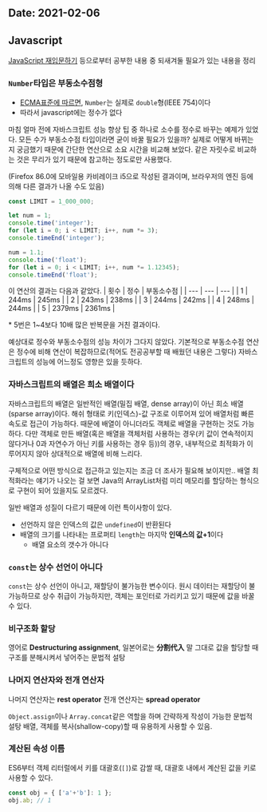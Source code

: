 Date: 2021-02-06
---

## Javascript
[JavaScript 재입문하기](https://developer.mozilla.org/ko/docs/A_re-introduction_to_JavaScript) 등으로부터 공부한 내용 중 되새겨둘 필요가 있는 내용을 정리

### `Number`타입은 부동소수점형
- [ECMA표준에 따르면]((https://262.ecma-international.org/6.0/#sec-terms-and-definitions-number-value)), `Number`는 실제로 `double`형(IEEE 754)이다
- 따라서 javascript에는 정수가 없다

마침 얼마 전에 자바스크립트 성능 향상 팁 중 하나로 소수를 정수로 바꾸는 예제가 있었다.
모든 수가 부동소수점 타입이라면 굳이 바꿀 필요가 있을까? 실제로 어떻게 바뀌는지 궁금했기 때문에 간단한 연산으로 소요 시간을 비교해 보았다.
같은 자릿수로 비교하는 것은 무리가 있기 때문에 참고하는 정도로만 사용했다.

(Firefox 86.0에 모바일용 카비레이크 i5으로 작성된 결과이며, 브라우저의 엔진 등에 의해 다른 결과가 나올 수도 있음)

```javascript
const LIMIT = 1_000_000;

let num = 1;
console.time('integer');
for (let i = 0; i < LIMIT; i++, num *= 3);
console.timeEnd('integer');

num = 1.1;
console.time('float');
for (let i = 0; i < LIMIT; i++, num *= 1.12345);
console.timeEnd('float');
```

이 연산의 결과는 다음과 같았다.
| 횟수 | 정수 | 부동소수점 |
| --- | --- | --- |
| 1 | 244ms | 245ms |
| 2 | 243ms | 238ms |
| 3 | 244ms | 242ms |
| 4 | 248ms | 244ms |
| 5 | 2379ms | 2361ms |

\* 5번은 1~4보다 10배 많은 반복문을 거친 결과이다.

예상대로 정수와 부동소수점의 성능 차이가 그다지 않았다.
기본적으로 부동소수점 연산은 정수에 비해 연산이 복잡하므로(적어도 전공공부할 때 배웠던 내용은 그렇다) 자바스크립트의 성능에 어느정도 영향은 있을 듯하다.

### 자바스크립트의 배열은 희소 배열이다
자바스크립트의 배열은 일반적인 배열(밀집 배열, dense array)이 아닌 희소 배열(sparse array)이다.
해쉬 형태로 키(인덱스)-값 구조로 이루어져 있어 배열처럼 빠른 속도로 접근이 가능하다.
때문에 배열이 아니더라도 객체로 배열을 구현하는 것도 가능하다.
다만 객체로 만든 배열(혹은 배열을 객체처럼 사용하는 경우(키 값이 연속적이지 않다거나 0과 자연수가 아닌 키를 사용하는 경우 등))의 경우, 내부적으로 최적화가 이루어지지 않아 상대적으로 배열에 비해 느리다.

구체적으로 어떤 방식으로 접근하고 있는지는 조금 더 조사가 필요해 보이지만..
배열 최적화라는 얘기가 나오는 걸 보면 Java의 ArrayList처럼 미리 메모리를 할당하는 형식으로 구현이 되어 있을지도 모르겠다.

일반 배열과 성질이 다르기 때문에 이런 특이사항이 있다.
- 선언하지 않은 인덱스의 값은 `undefined`이 반환된다
- 배열의 크기를 나타내는 프로퍼티 `length`는 마지막 **인덱스의 값+1**이다
  - 배열 요소의 갯수가 아니다

### `const`는 상수 선언이 아니다
`const`는 상수 선언이 아니고, 재할당이 불가능한 변수이다.
원시 데이터는 재할당이 불가능하므로 상수 취급이 가능하지만, 객체는 포인터로 가리키고 있기 때문에 값을 바꿀 수 있다.

### 비구조화 할당
영어로 **Destructuring assignment**, 일본어로는 **分割代入**
말 그대로 값을 할당할 때 구조를 분해시켜서 넣어주는 문법적 설탕

### 나머지 연산자와 전개 연산자
나머지 연산자는 **rest operator**
전개 연산자는 **spread operator**

`Object.assign`이나 `Array.concat`같은 역할을 하며 간략하게 작성이 가능한 문법적 설탕
배열, 객체를 복사(shallow-copy)할 때 유용하게 사용할 수 있음.

### 계산된 속성 이름
ES6부터 객체 리터럴에서 키를 대괄호(`[]`)로 감쌀 때, 대괄호 내에서 계산된 값을 키로 사용할 수 있다.

```js
const obj = { ['a'+'b']: 1 };
obj.ab; // 1
```
